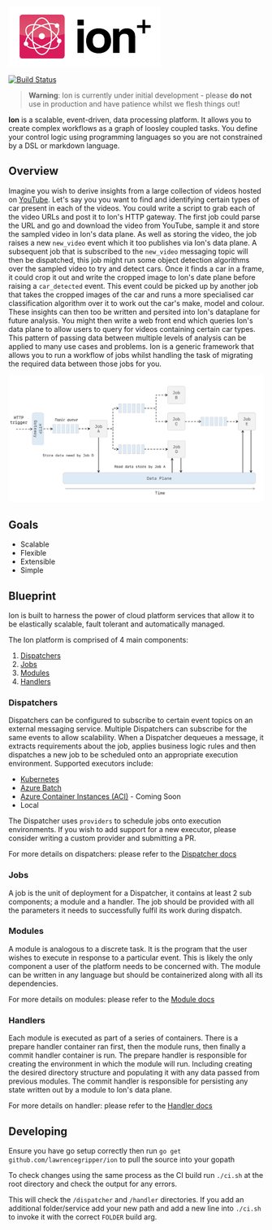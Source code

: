 ![](docs/ion-logo.png)

[![Build Status](https://travis-ci.org/lawrencegripper/ion.svg?branch=master)](https://travis-ci.org/lawrencegripper/ion)

> **Warning**: Ion is currently under initial development - please **do not** use in production and have patience whilst we flesh things out!

**Ion** is a scalable, event-driven, data processing platform. It allows you to create complex workflows as a graph of loosley coupled tasks. You define your control logic using programming languages so you are not constrained by a DSL or markdown language.

## Overview
Imagine you wish to derive insights from a large collection of videos hosted on [YouTube](https://www.youtube.com). Let's say you you want to find and identifying certain types of car present in each of the videos. You could write a script to grab each of the video URLs and post it to Ion's HTTP gateway. The first job could parse the URL and go and download the video from YouTube, sample it and store the sampled video in Ion's data plane. As well as storing the video, the job raises a new `new_video` event which it too publishes via Ion's data plane. A subsequent job that is subscribed to the `new_video` messaging topic will then be dispatched, this job might run some object detection algorithms over the sampled video to try and detect cars. Once it finds a car in a frame, it could crop it out and write the cropped image to Ion's date plane before raising a `car_detected` event. This event could be picked up by another job that takes the cropped images of the car and runs a more specialised car classification algorithm over it to work out the car's make, model and colour. These insights can then too be written and persited into Ion's dataplane for future analysis. You might then write a web front end which queries Ion's data plane to allow users to query for videos containing certain car types.
This pattern of passing data between multiple levels of analysis can be applied to many use cases and problems. Ion is a generic framework that allows you to run a workflow of jobs whilst handling the task of migrating the required data between those jobs for you.

![](docs/ion.PNG)

## Goals
* Scalable
* Flexible
* Extensible
* Simple

## Blueprint
Ion is built to harness the power of cloud platform services that allow it to be elastically scalable, fault tolerant and automatically managed.

The Ion platform is comprised of 4 main components:
1. [Dispatchers](#dispatchers)
2. [Jobs](#jobs)
3. [Modules](#modules)
4. [Handlers](#handlers)

### Dispatchers
Dispatchers can be configured to subscribe to certain event topics on an external messaging service. Multiple Dispatchers can subscribe for the same events to allow scalability. When a Dispatcher dequeues a message, it extracts requirements about the job, applies business logic rules and then dispatches a new job to be scheduled onto an appropriate execution environment.
Supported executors include:
* [Kubernetes](https://kubernetes.io/)
* [Azure Batch](https://azure.microsoft.com/en-us/services/batch/)
* [Azure Container Instances (ACI)](https://azure.microsoft.com/en-us/services/container-instances/) - Coming Soon
* Local

The Dispatcher uses `providers` to schedule jobs onto execution environments. If you wish to add support for a new executor, please consider writing a custom provider and submitting a PR.

For more details on dispatchers: please refer to the [Dispatcher docs](dispatcher/README.md)

### Jobs
A job is the unit of deployment for a Dispatcher, it contains at least 2 sub components; a module and a handler. The job should be provided with all the parameters it needs to successfully fulfil its work during dispatch.

### Modules
A module is analogous to a discrete task. It is the program that the user wishes to execute in response to a particular event. This is likely the only component a user of the platform needs to be concerned with. The module can be written in any language but should be containerized along with all its dependencies.

For more details on modules: please refer to the [Module docs](modules/README.md)

### Handlers
Each module is executed as part of a series of containers. There is a prepare handler container ran first, then the module runs, then finally a commit handler container is run.
The prepare handler is responsible for creating the environment in which the module will run. Including creating the desired directory structure and populating it with any data passed from previous modules.
The commit handler is responsible for persisting any state written out by a module to Ion's data plane.

For more details on handler: please refer to the [Handler docs](handler/README.md)

## Developing

Ensure you have go setup correctly then run `go get github.com/lawrencegripper/ion` to pull the source into your gopath

To check changes using the same process as the CI build run `./ci.sh` at the root directory and check the output for any errors.

This will check the `/dispatcher` and `/handler` directories. If you add an additional folder/service add your new path and add a new line into `./ci.sh` to invoke it with the correct `FOLDER` build arg.